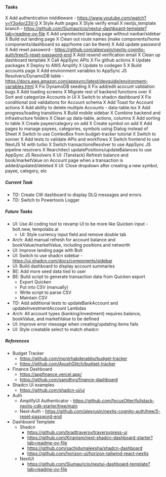 #### Tasks

X Add authentication middleware - https://www.youtube.com/watch?v=Y3o4or23V-0
X Style Auth pages
X Style verify email
X nextjs_template branch - https://github.com/Siumauricio/nextui-dashboard-template?tab=readme-ov-file
X Add unprotected landing page without navbar/sidebar
X Build out landing page
X Clean out route names (make components/home components/dashboard so app/home can be there)
X Add update password
X Add reset password - https://github.com/alexrusin/nextjs-cognito-auth/tree/5-reset-password-end
X Add resend verification email
X Clean up dashboard template
X Call AppSync APIs
X Fix github actions
X Update packages
X Deploy to AWS Amplify
X Update to codegen 5
X Build accounts page
X Add environment variables to AppSync JS Resolvers/DynamoDB table - https://docs.aws.amazon.com/appsync/latest/devguide/environment-variables.html
X Fix DynamoDB seeding
X Fix add/edit acocunt validation bugs
X Add loading screens
X Migrate rest of backend functions over
X Sort and categorize Accounts in UI
X Switch to shadcn dashboard
X Fix conditional zod validations for Account schema
X Add Toast for Account actions
X Add ability to delete multiple Accounts - data-table.tsx
X Add progress/loading transitions
X Build mobile sidebar
X Combine backend and infrastructure folders
X Clean up data-table, actions, columns
X Add sorting to table
X Create payee/category on add
X Create symbol on add
X Add pages to manage payees, categories, symbols using Dialog instead of Sheet
X Switch to use ComboBox from budget-tracker tutorial
X Switch to sonner
X Add tests to validate APIs and workflows
X Switch frontend to use NextJS 14 with turbo
X Switch transactionsResolver to use AppSync JS pipeline resolvers
X Rearchitect updatePositions/updateBalances to use AppSync JS Resolvers
X UI: (Tanstack) Refresh balance and book/marketValue on Account page when a transaction is added/updated/deleted
X UI: Close dropdown after creating a new symbol, payee, category, etc

##### Current Task

- TD: Create CW dashboard to display DLQ messages and errors
- TD: Switch to Powertools Logger

##### Future Tasks

- UI: Use AI coding tool to revamp UI to be more like Quicken input - bolt.new, tempolabs.ai
  - UI: Style currency input field and remove double tab
- Arch: Add manual refresh for account balance and bookValue/marketValue, including positions and networth
- UI: Improve landing page with Bolt
- UI: Switch to use shadcn sidebar - https://ui.shadcn.com/docs/components/sidebar
- UI: Build dashboard to display account summaries
- BE: Add more seed data tied to user
- BE: Build script to generate transaction data from Quicken export
  - Export Quicken
  - Put into CSV (manually)
  - Write script to parse CSV
  - Maintain CSV
- TD: Add additional tests to updateBankAccount and updateInvestmentAccount Lambdas
- Arch: All account types (banking/investment) requires balance, bookValue, and marketValue to be defined
- UI: Improve error message when creating/updating items fails
- UI: Style creatable select to match shadcn

##### References

- Budget Tracker
  - https://github.com/monirhabderabby/budget-tracker
  - https://github.com/AyushGlitch/budget-tracker
- Finance Dashboard
  - https://appfinance.vercel.app/
  - https://github.com/sanidhyy/finance-dashboard
- Shadcn UI examples
  - https://github.com/shadcn-ui/ui
- Auth
  - AmplifyUI Authenticator - https://github.com/focusOtter/fullstack-nextjs-cdk-starter/tree/main
  - Next-Auth - https://github.com/alexrusin/nextjs-cognito-auth/tree/5-reset-password-end
- Dashboard Template
  - Shadcn
    - https://github.com/bradtraversy/traversypress-ui
    - https://github.com/Kiranism/next-shadcn-dashboard-starter?tab=readme-ov-file
    - https://github.com/sachidumaleesha/shadcn-dashboard
    - https://github.com/horizon-ui/horizon-tailwind-react-nextjs
  - NextUI
    - https://github.com/Siumauricio/nextui-dashboard-template?tab=readme-ov-file
